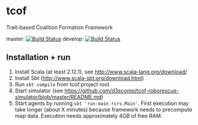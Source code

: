 # tcof
Trait-based Coalition Formation Framework

master: [![Build Status](https://travis-ci.org/d3scomp/tcof.svg?branch=master)](https://travis-ci.org/d3scomp/tcof)
develop: [![Build Status](https://travis-ci.org/d3scomp/tcof.svg?branch=develop)](https://travis-ci.org/d3scomp/tcof/branches)

## Installation + run

1. Install Scala (at least 2.12.1), see http://www.scala-lang.org/download/
2. Install Sbt (http://www.scala-sbt.org/download.html)
3. Run `sbt compile` from tcof project root
4. Start simulator (see https://github.com/d3scomp/tcof-roborescue-simulator/blob/master/README.md)
5. Start agents by running `sbt 'run-main rcrs.Main'`. First execution may take longer (about X minutes) because framework needs to precompute map data. Execution needs approximately 4GB of free RAM.
